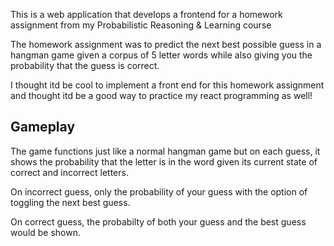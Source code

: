 
This is a web application that develops a frontend for a homework assignment from my Probabilistic Reasoning & Learning course

The homework assignment was to predict the next best possible guess in a hangman game given a corpus of 5 letter words while also giving you the probability that the guess is correct.

I thought itd be cool to implement a front end for this homework assignment and thought itd be a good way to practice my react programming as well!

## Gameplay

The game functions just like a normal hangman game but on each guess, it shows the probability that the letter is in the word given its current state of correct and incorrect letters.

On incorrect guess, only the probability of your guess with the option of toggling the next best guess.

On correct guess, the probabilty of both your guess and the best guess would be shown.


